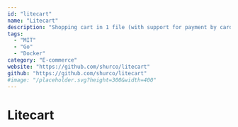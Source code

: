 ```yaml
---
id: "litecart"
name: "Litecart"
description: "Shopping cart in 1 file (with support for payment by card or cryptocurrency)."
tags:
  - "MIT"
  - "Go"
  - "Docker"
category: "E-commerce"
website: "https://github.com/shurco/litecart"
github: "https://github.com/shurco/litecart"
#image: "/placeholder.svg?height=300&width=400"
---
```


# Litecart
